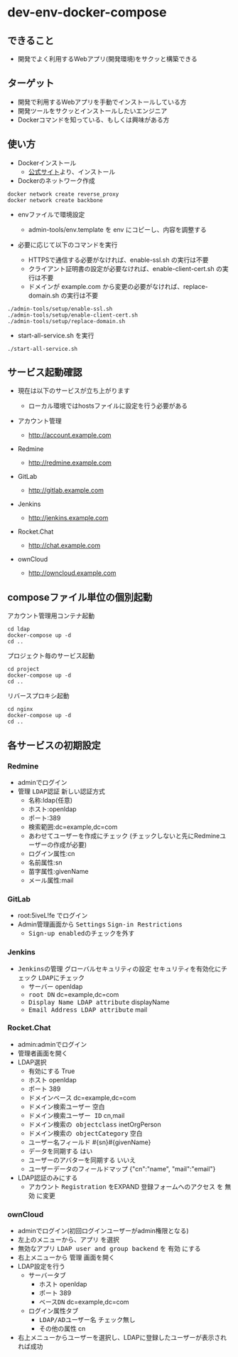 # dev-env-docker-compose

## できること

- 開発でよく利用するWebアプリ(開発環境)をサクッと構築できる

## ターゲット

- 開発で利用するWebアプリを手動でインストールしている方
- 開発ツールをサクッとインストールしたいエンジニア
- Dockerコマンドを知っている、もしくは興味がある方

## 使い方

- Dockerインストール
  - [公式サイト](https://www.docker.com/)より、インストール
- Dockerのネットワーク作成
```
docker network create reverse_proxy
docker network create backbone
```

- envファイルで環境設定
  - admin-tools/env.template を env にコピーし、内容を調整する

- 必要に応じて以下のコマンドを実行
  - HTTPSで通信する必要がなければ、enable-ssl.sh の実行は不要
  - クライアント証明書の設定が必要なければ、enable-client-cert.sh の実行は不要
  - ドメインが example.com から変更の必要がなければ、replace-domain.sh の実行は不要

```
./admin-tools/setup/enable-ssl.sh
./admin-tools/setup/enable-client-cert.sh
./admin-tools/setup/replace-domain.sh
```

- start-all-service.sh を実行
```
./start-all-service.sh
```

## サービス起動確認

- 現在は以下のサービスが立ち上がります
  - ローカル環境ではhostsファイルに設定を行う必要がある

- アカウント管理
  - http://account.example.com
- Redmine
  - http://redmine.example.com
- GitLab
  - http://gitlab.example.com
- Jenkins
  - http://jenkins.example.com
- Rocket.Chat
  - http://chat.example.com
- ownCloud
  - http://owncloud.example.com

## composeファイル単位の個別起動

アカウント管理用コンテナ起動

```
cd ldap
docker-compose up -d
cd ..
```

プロジェクト毎のサービス起動

```
cd project
docker-compose up -d
cd ..
```

リバースプロキシ起動

```
cd nginx
docker-compose up -d
cd ..
```

## 各サービスの初期設定

### Redmine

- adminでログイン
- <kbd>管理</kbd> <kbd>LDAP認証</kbd> <kbd>新しい認証方式</kbd>
  - 名称:ldap(任意)
  - ホスト:openldap
  - ポート:389
  - 検索範囲:dc=example,dc=com
  - あわせてユーザーを作成にチェック (チェックしないと先にRedmineユーザーの作成が必要)
  - ログイン属性:cn
  - 名前属性:sn
  - 苗字属性:givenName
  - メール属性:mail

### GitLab

- root:5iveL!fe でログイン
- Admin管理画面から <kbd>Settings</kbd> <kbd>Sign-in Restrictions</kbd>
  - <kbd>Sign-up enabled</kbd>のチェックを外す

### Jenkins

- <kbd>Jenkinsの管理</kbd> <kbd>グローバルセキュリティの設定</kbd> <kbd>セキュリティを有効化</kbd>にチェック <kbd>LDAP</kbd>にチェック
  - <kbd>サーバー</kbd> openldap
  - <kbd>root DN</kbd> dc=example,dc=com
  - <kbd>Display Name LDAP attribute</kbd> displayName
  - <kbd>Email Address LDAP attribute</kbd> mail

### Rocket.Chat

- admin:adminでログイン
- 管理者画面を開く
- LDAP選択
  - <kbd>有効にする</kbd> True
  - <kbd>ホスト</kbd> openldap
  - <kbd>ポート</kbd> 389
  - <kbd>ドメインベース</kbd> dc=example,dc=com
  - <kbd>ドメイン検索ユーザー</kbd> 空白
  - <kbd>ドメイン検索ユーザー ID</kbd> cn,mail
  - <kbd>ドメイン検索の objectclass</kbd> inetOrgPerson
  - <kbd>ドメイン検索の objectCategory</kbd> 空白
  - <kbd>ユーザー名フィールド</kbd> #{sn}#{givenName}
  - <kbd>データを同期する</kbd> はい
  - <kbd>ユーザーのアバターを同期する</kbd> いいえ
  - <kbd>ユーザーデータのフィールドマップ</kbd> {"cn":"name", "mail":"email"}
- LDAP認証のみにする
  - <kbd>アカウント</kbd> <kbd>Registration</kbd> をEXPAND <kbd>登録フォームへのアクセス</kbd> を <kbd>無効</kbd> に変更

### ownCloud

- adminでログイン(初回ログインユーザーがadmin権限となる)
- 左上のメニューから、<kbd>アプリ</kbd> を選択
- <kbd>無効なアプリ</kbd> <kbd>LDAP user and group backend</kbd> を <kbd>有効</kbd> にする
- 右上メニューから <kbd>管理</kbd> 画面を開く
- LDAP設定を行う
  - <kbd>サーバー</kbd>タブ
    - <kbd>ホスト</kbd> openldap
    - <kbd>ポート</kbd> 389
    - <kbd>ベースDN</kbd> dc=example,dc=com
  - <kbd>ログイン属性</kbd>タブ
    - <kbd>LDAP/ADユーザー名</kbd> チェック無し
    - <kbd>その他の属性</kbd> cn
- 右上メニューから<kbd>ユーザー</kbd>を選択し、LDAPに登録したユーザーが表示されれば成功
